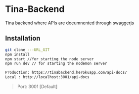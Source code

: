 # Tina-Backend
Tina backend where APIs are doeumnented through swaggerjs

## Installation
```bash
git clone ---URL_GIT
npm install
npm start //for starting the node server
npm run dev // for starting the nodemon server
```
```bash
Production: https://tinabackend.herokuapp.com/api-docs/
Local : http://localhost:3001/api-docs
```
<blockquote>
Port: 3001 [Default]
</blockquote>
